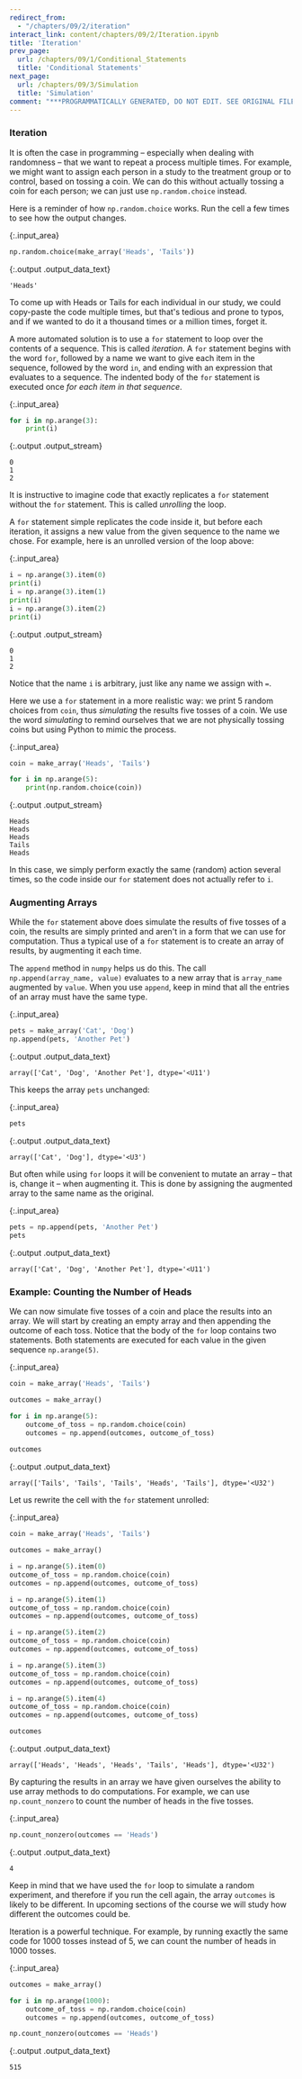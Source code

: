 ```yaml
---
redirect_from:
  - "/chapters/09/2/iteration"
interact_link: content/chapters/09/2/Iteration.ipynb
title: 'Iteration'
prev_page:
  url: /chapters/09/1/Conditional_Statements
  title: 'Conditional Statements'
next_page:
  url: /chapters/09/3/Simulation
  title: 'Simulation'
comment: "***PROGRAMMATICALLY GENERATED, DO NOT EDIT. SEE ORIGINAL FILES IN /content***"
---
```





### Iteration
It is often the case in programming – especially when dealing with randomness – that we want to repeat a process multiple times. For example, we might want to assign each person in a study to the treatment group or to control, based on tossing a coin. We can do this without actually tossing a coin for each person; we can just use `np.random.choice` instead.

Here is a reminder of how `np.random.choice` works. Run the cell a few times to see how the output changes.



{:.input_area}
```python
np.random.choice(make_array('Heads', 'Tails'))
```





{:.output .output_data_text}
```
'Heads'
```



To come up with Heads or Tails for each individual in our study, we could copy-paste the code multiple times, but that's tedious and prone to typos, and if we wanted to do it a thousand times or a million times, forget it.  

A more automated solution is to use a `for` statement to loop over the contents of a sequence. This is called *iteration*. A `for` statement begins with the word `for`, followed by a name we want to give each item in the sequence, followed by the word `in`, and ending with an expression that evaluates to a sequence. The indented body of the `for` statement is executed once *for each item in that sequence*.



{:.input_area}
```python
for i in np.arange(3):
    print(i)
```


{:.output .output_stream}
```
0
1
2

```

It is instructive to imagine code that exactly replicates a `for` statement without the `for` statement.  This is called *unrolling* the loop.  

A `for` statement simple replicates the code inside it, but before each iteration, it assigns a new value from the given sequence to the name we chose.  For example, here is an unrolled version of the loop above:



{:.input_area}
```python
i = np.arange(3).item(0)
print(i)
i = np.arange(3).item(1)
print(i)
i = np.arange(3).item(2)
print(i)
```


{:.output .output_stream}
```
0
1
2

```

Notice that the name `i` is arbitrary, just like any name we assign with `=`.

Here we use a `for` statement in a more realistic way: we print 5 random choices from `coin`, thus *simulating* the results five tosses of a coin. We use the word *simulating* to remind ourselves that we are not physically tossing coins but using Python to mimic the process.



{:.input_area}
```python
coin = make_array('Heads', 'Tails')

for i in np.arange(5):
    print(np.random.choice(coin))
```


{:.output .output_stream}
```
Heads
Heads
Heads
Tails
Heads

```

In this case, we simply perform exactly the same (random) action several times, so the code inside our `for` statement does not actually refer to `i`.

### Augmenting Arrays

While the `for` statement above does simulate the results of five tosses of a coin, the results are simply printed and aren't in a form that we can use for computation. Thus a typical use of a `for` statement is to create an array of results, by augmenting it each time.

The `append` method in `numpy` helps us do this. The call `np.append(array_name, value)` evaluates to a new array that is `array_name` augmented by `value`. When you use `append`, keep in mind that all the entries of an array must have the same type.



{:.input_area}
```python
pets = make_array('Cat', 'Dog')
np.append(pets, 'Another Pet')
```





{:.output .output_data_text}
```
array(['Cat', 'Dog', 'Another Pet'], dtype='<U11')
```



This keeps the array `pets` unchanged:



{:.input_area}
```python
pets
```





{:.output .output_data_text}
```
array(['Cat', 'Dog'], dtype='<U3')
```



But often while using `for` loops it will be convenient to mutate an array – that is, change it – when augmenting it. This is done by assigning the augmented array to the same name as the original.



{:.input_area}
```python
pets = np.append(pets, 'Another Pet')
pets
```





{:.output .output_data_text}
```
array(['Cat', 'Dog', 'Another Pet'], dtype='<U11')
```



### Example: Counting the Number of Heads

We can now simulate five tosses of a coin and place the results into an array. We will start by creating an empty array and then appending the outcome of each toss. Notice that the body of the `for` loop contains two statements. Both statements are executed for each value in the given sequence `np.arange(5)`.



{:.input_area}
```python
coin = make_array('Heads', 'Tails')

outcomes = make_array()

for i in np.arange(5):
    outcome_of_toss = np.random.choice(coin)
    outcomes = np.append(outcomes, outcome_of_toss)
    
outcomes
```





{:.output .output_data_text}
```
array(['Tails', 'Tails', 'Tails', 'Heads', 'Tails'], dtype='<U32')
```



Let us rewrite the cell with the `for` statement unrolled:



{:.input_area}
```python
coin = make_array('Heads', 'Tails')

outcomes = make_array()

i = np.arange(5).item(0)
outcome_of_toss = np.random.choice(coin)
outcomes = np.append(outcomes, outcome_of_toss)

i = np.arange(5).item(1)
outcome_of_toss = np.random.choice(coin)
outcomes = np.append(outcomes, outcome_of_toss)

i = np.arange(5).item(2)
outcome_of_toss = np.random.choice(coin)
outcomes = np.append(outcomes, outcome_of_toss)

i = np.arange(5).item(3)
outcome_of_toss = np.random.choice(coin)
outcomes = np.append(outcomes, outcome_of_toss)

i = np.arange(5).item(4)
outcome_of_toss = np.random.choice(coin)
outcomes = np.append(outcomes, outcome_of_toss)

outcomes
```





{:.output .output_data_text}
```
array(['Heads', 'Heads', 'Heads', 'Tails', 'Heads'], dtype='<U32')
```



By capturing the results in an array we have given ourselves the ability to use array methods to do computations. For example, we can use `np.count_nonzero` to count the number of heads in the five tosses.



{:.input_area}
```python
np.count_nonzero(outcomes == 'Heads')
```





{:.output .output_data_text}
```
4
```



Keep in mind that we have used the `for` loop to simulate a random experiment, and therefore if you run the cell again, the array `outcomes` is likely to be different. In upcoming sections of the course we will study how different the outcomes could be.

Iteration is a powerful technique. For example, by running exactly the same code for 1000 tosses instead of 5, we can count the number of heads in 1000 tosses.



{:.input_area}
```python
outcomes = make_array()

for i in np.arange(1000):
    outcome_of_toss = np.random.choice(coin)
    outcomes = np.append(outcomes, outcome_of_toss)

np.count_nonzero(outcomes == 'Heads')
```





{:.output .output_data_text}
```
515
```


